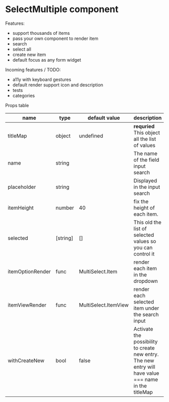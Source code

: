# SelectMultiple component

Features:

* support thousands of items
* pass your own component to render item
* search
* select all
* create new item
* default focus as any form widget

Incoming features / TODO:

* a11y with keyboard gestures
* default render support icon and description
* tests
* categories

Props table

| name | type | default value | description |
| -- | -- | -- | -- |
| titleMap | object | undefined | **requried** This object all the list of values |
| name | string | | The name of the field input search |
| placeholder | string | | Displayed in the input search |
| itemHeight | number | 40 | fix the height of each item. |
| selected | [string] | [] | This old the list of selected values so you can control it |
| itemOptionRender | func | MultiSelect.Item | render each item in the dropdown |
| itemViewRender | func | MultiSelect.ItemView | render each selected item under the search input |
| withCreateNew | bool | false | Activate the possibility to create new entry. The new entry will have value === name in the titleMap |

